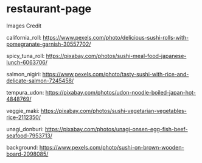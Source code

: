 # restaurant-page

Images Credit

california_roll:
https://www.pexels.com/photo/delicious-sushi-rolls-with-pomegranate-garnish-30557702/

spicy_tuna_roll:
https://pixabay.com/photos/sushi-meal-food-japanese-lunch-6063706/

salmon_nigiri:
https://www.pexels.com/photo/tasty-sushi-with-rice-and-delicate-salmon-7245458/

tempura_udon:
https://pixabay.com/photos/udon-noodle-boiled-japan-hot-4848769/

veggie_maki:
https://pixabay.com/photos/sushi-vegetarian-vegetables-rice-2112350/

unagi_donburi:
https://pixabay.com/photos/unagi-onsen-egg-fish-beef-seafood-7953713/

background:
https://www.pexels.com/photo/sushi-on-brown-wooden-board-2098085/